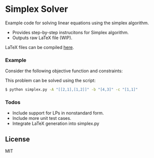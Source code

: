 # Simplex Solver

Example code for solving linear equations using the simplex algorithm.

  - Provides step-by-step instrucitons for Simplex algorithm.
  - Outputs raw LaTeX file (WIP).

LaTeX files can be compiled [here].

### Example

Consider the following objective function and constraints:

This problem can be solved using the script:
```sh
$ python simplex.py -A "[[2,1],[1,2]]" -b "[4,3]" -c "[1,1]"
```

### Todos

 - Include support for LPs in nonstandard form.
 - Include more unit test cases.
 - Integrate LaTeX generation into simplex.py

License
----

MIT

   [here]: <https://latexbase.com/>